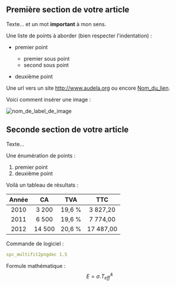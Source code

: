 ## Première section de votre article

Texte... et un mot **important** à mon sens.

Une liste de points à aborder (bien respecter l'indentation) :

* premier point
    - premier sous point
    - second sous point

* deuxième point

Une url vers un site http://www.audela.org ou encore [Nom_du_lien](http://google.fr).

Voici comment insérer une image :

![nom_de_label_de_image](http://wsdiscovery.free.fr/astronomie/spectro/surveys/rrlyrae/imgs/t152_ohp_et_vega_lyr.jpg)


## Seconde section de votre article

Texte...

Une énumération de points :

1. premier point
2. deuxième point

Voilà un tableau de résultats :

  Année | CA    | TVA   | TTC
| :---: | :---: | :---: | :---: |
2010 | 3 200 | 19,6 % | 3 827,20
2011 | 6 500 | 19,6 % | 7 774,00
2012 | 14 500 | 20,6 % | 17 487,00


Commande de logiciel :

```yaml
spc_multifit2pngdec 1.5
```

Formule mathématique :
$$E= \sigma . T_{eff}^4$$

